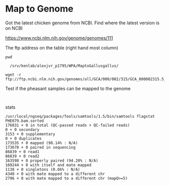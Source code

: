 # Map to Genome


Got the latest chicken genome from NCBI. Find where the latest version is on NCBI 

https://www.ncbi.nlm.nih.gov/genome/genomes/111

The ftp address on the table (right hand most column)
```
pwd 

  /srv/kenlab/alexjvr_p1795/WPA/MaptoGallusgallus/

wget -r ftp://ftp.ncbi.nlm.nih.gov/genomes/all/GCA/000/002/315/GCA_000002315.5_GRCg6a 
```


Test if the pheasant samples can be mapped to the genome
```


```


stats
```
/usr/local/ngseq/packages/Tools/samtools/1.5/bin/samtools flagstat PHE079.bam.sorted 
176831 + 0 in total (QC-passed reads + QC-failed reads)
0 + 0 secondary
3153 + 0 supplementary
0 + 0 duplicates
173535 + 0 mapped (98.14% : N/A)
173678 + 0 paired in sequencing
86839 + 0 read1
86839 + 0 read2
163598 + 0 properly paired (94.20% : N/A)
169244 + 0 with itself and mate mapped
1138 + 0 singletons (0.66% : N/A)
4340 + 0 with mate mapped to a different chr
2796 + 0 with mate mapped to a different chr (mapQ>=5)

```
